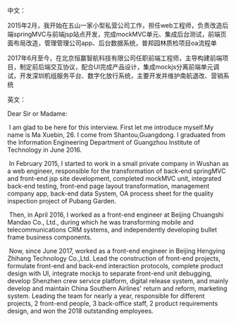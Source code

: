 中文：

2015年2月，我开始在五山一家小型私营公司工作，担任web工程师，负责改造后端springMVC与前端jsp站点开发，完成mockMVC单元、集成后台测试，前端页面布局改造，管理管理公司app、后台数据系统，普邦园林质检项目oa流程单

2017年6月至今，在北京恒赢智航科技有限公司任职前端工程师，主导构建前端项目，制定前后端交互协议，配合UI完成产品设计，集成mockjs分离前端单元调试，开发深圳机组服务平台、数字化放行系统，主要开发并维护南航退改、营销系统

英文：

Dear Sir or Madame:

​	I am glad to be here for this interview. First let me introduce myself.My name is Ma Xuebin, 26. I come from Shantou,Guangdong. I graduated from the Information Engineering Department of Guangzhou Institute of Technology  in June 2016.

​	In February 2015, I started to work in a small private company in Wushan as a web engineer, responsible for the transformation of back-end springMVC and front-end jsp site development, completed mockMVC unit, integrated back-end testing, front-end page layout transformation, management company app, back-end data System, OA process sheet for the quality inspection project of Pubang Garden.

​	Then, in April 2016, I worked as a front-end engineer at Beijing Chuangshi Mandao Co., Ltd., during which he was transforming mobile and telecommunications CRM systems, and independently developing bullet frame business components.

​	Now, since June 2017, worked as a front-end engineer in Beijing Hengying Zhihang Technology Co.,Ltd. Lead the construction of front-end projects, formulate front-end and back-end interaction protocols, complete product design with UI, integrate mockjs to separate front-end unit debugging, develop Shenzhen crew service platform, digital release system, and mainly develop and maintain China Southern Airlines' return and reform, marketing system. Leading the team for nearly a year, responsible for different projects, 2 front-end people, 3 back-office staff, 2 product requirements design, and won the 2018 outstanding employees.